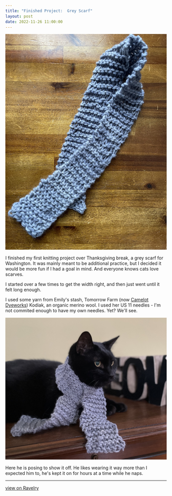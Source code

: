 ```yaml
---
title: "Finished Project:  Grey Scarf"
layout: post
date: 2022-11-26 11:00:00
---
```


<img src="/assets/2022/grey-scarf.jpg" alt="a thin, knit grey scarf" />

I finished my first knitting project over Thanksgiving break,
a grey scarf for Washington. It was mainly meant to be additional
practice, but I decided it would be more fun if I had a goal in mind.
And everyone knows cats love scarves.

I started over a few times to get the width right, and then just went until
it felt long enough.

I used some yarn from Emily's stash, Tomorrow Farm (now <a href="https://camelotdyeworks.com">Camelot Dyeworks</a>) Kodiak,
an organic merino wool. I used her US 11 needles - I'm
not commited enough to have my own needles. Yet? We'll see.

<img src="/assets/2022/washington-models-grey-scarf.jpg" alt="a black cat wearing the grey scarf, looking into the distance" />

Here he is posing to show it off. He likes wearing it way more than I
expected him to, he's kept it on for hours at a time while he naps.

<hr/>
<a href="https://www.ravelry.com/projects/gweezlebur/washingtons-scarf">view on Ravelry</a>
